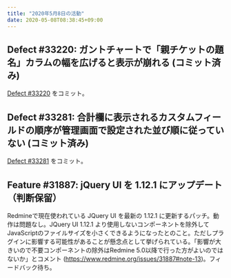 ```yaml
---
title: "2020年5月8日の活動"
date: 2020-05-08T08:38:45+09:00
---
```


## Defect #33220: ガントチャートで「親チケットの題名」カラムの幅を広げると表示が崩れる (コミット済み)

[Defect #33220](/issues/33220) をコミット。

## Defect #33281: 合計欄に表示されるカスタムフィールドの順序が管理画面で設定された並び順に従っていない (コミット済み)

[Defect #33281](/issues/33281) をコミット。

## Feature #31887: jQuery UI を 1.12.1 にアップデート （判断保留）

Redmineで現在使われている JQuery UI を最新の 1.12.1 に更新するパッチ。動作は問題なし。JQuery UI 1.12.1 より使用しないコンポーネントを除外してJavaScriptのファイルサイズを小さくできるようになったとのこと。ただしプラグインに影響する可能性があることが懸念点として挙げられている。「影響が大きいので不要コンポーネントの除外はRedmine 5.0以降で行った方がよいのではないか」とコメント (https://www.redmine.org/issues/31887#note-13)。フィードバック待ち。